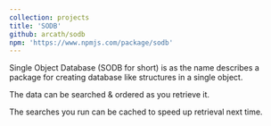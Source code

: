```yaml
---
collection: projects
title: 'SODB'
github: arcath/sodb
npm: 'https://www.npmjs.com/package/sodb'
---
```


Single Object Database (SODB for short) is as the name describes a package for creating database like structures in a single object.

The data can be searched & ordered as you retrieve it.

The searches you run can be cached to speed up retrieval next time.
